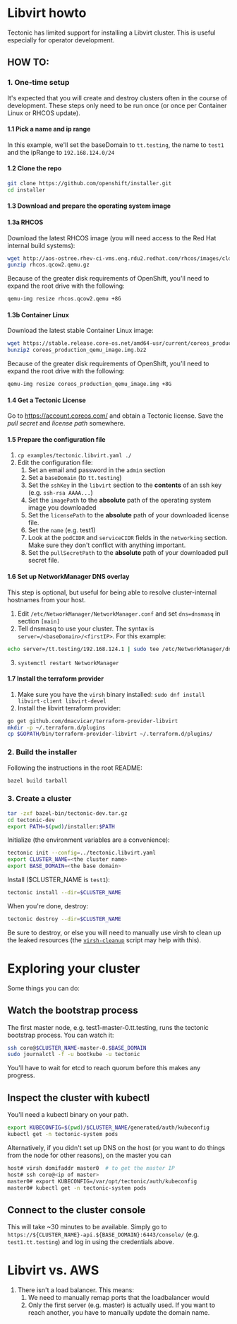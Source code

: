 # Libvirt howto

Tectonic has limited support for installing a Libvirt cluster. This is useful especially
for operator development.

## HOW TO:
### 1. One-time setup
It's expected that you will create and destroy clusters often in the course of development. These steps only need to be run once (or once per Container Linux or RHCOS update).

#### 1.1 Pick a name and ip range
In this example, we'll set the baseDomain to `tt.testing`, the name to `test1` and the ipRange to `192.168.124.0/24`

#### 1.2 Clone the repo
```sh
git clone https://github.com/openshift/installer.git
cd installer
```

#### 1.3 Download and prepare the operating system image

#### 1.3a RHCOS

Download the latest RHCOS image (you will need access to the Red Hat internal build systems):

```sh
wget http://aos-ostree.rhev-ci-vms.eng.rdu2.redhat.com/rhcos/images/cloud/latest/rhcos.qcow2.qemu.gz
gunzip rhcos.qcow2.qemu.gz
```

Because of the greater disk requirements of OpenShift, you'll need to expand the root drive with the following:
```sh
qemu-img resize rhcos.qcow2.qemu +8G
```

#### 1.3b Container Linux

Download the latest stable Container Linux image:
```sh
wget https://stable.release.core-os.net/amd64-usr/current/coreos_production_qemu_image.img.bz2
bunzip2 coreos_production_qemu_image.img.bz2
```

Because of the greater disk requirements of OpenShift, you'll need to expand the root drive with the following:
```sh
qemu-img resize coreos_production_qemu_image.img +8G
```

#### 1.4 Get a Tectonic License
Go to https://account.coreos.com/ and obtain a Tectonic license. Save the *pull secret* and *license path* somewhere.

#### 1.5 Prepare the configuration file
1. `cp examples/tectonic.libvirt.yaml ./`
1. Edit the configuration file:
    1. Set an email and password in the `admin` section
    1. Set a `baseDomain` (to `tt.testing`)
    1. Set the `sshKey` in the `libvirt` section to the **contents** of an ssh key (e.g. `ssh-rsa AAAA...`)
    1. Set the `imagePath` to the **absolute** path of the operating system image you downloaded
    1. Set the `licensePath` to the **absolute** path of your downloaded license file.
    1. Set the `name` (e.g. test1)
    1. Look at the `podCIDR` and `serviceCIDR` fields in the `networking` section. Make sure they don't conflict with anything important.
    1. Set the `pullSecretPath` to the **absolute** path of your downloaded pull secret file.

#### 1.6 Set up NetworkManager DNS overlay
This step is optional, but useful for being able to resolve cluster-internal hostnames from your host.
1. Edit `/etc/NetworkManager/NetworkManager.conf` and set `dns=dnsmasq` in section `[main]`
2. Tell dnsmasq to use your cluster. The syntax is `server=/<baseDomain>/<firstIP>`. For this example:
```sh
echo server=/tt.testing/192.168.124.1 | sudo tee /etc/NetworkManager/dnsmasq.d/tectonic.conf
```
3. `systemctl restart NetworkManager`

#### 1.7 Install the terraform provider
1. Make sure you have the `virsh` binary installed: `sudo dnf install libvirt-client libvirt-devel`
2. Install the libvirt terraform provider:
```sh
go get github.com/dmacvicar/terraform-provider-libvirt
mkdir -p ~/.terraform.d/plugins
cp $GOPATH/bin/terraform-provider-libvirt ~/.terraform.d/plugins/
```

### 2. Build the installer
Following the instructions in the root README:

```sh
bazel build tarball
```

### 3. Create a cluster
```sh
tar -zxf bazel-bin/tectonic-dev.tar.gz
cd tectonic-dev
export PATH=$(pwd)/installer:$PATH
```

Initialize (the environment variables are a convenience):
```sh
tectonic init --config=../tectonic.libvirt.yaml
export CLUSTER_NAME=<the cluster name>
export BASE_DOMAIN=<the base domain>
```

Install ($CLUSTER_NAME is `test1`):
```sh
tectonic install --dir=$CLUSTER_NAME
```

When you're done, destroy:
```sh
tectonic destroy --dir=$CLUSTER_NAME
```
Be sure to destroy, or else you will need to manually use virsh to clean up the leaked resources (the [`virsh-cleanup`](../../scripts/maintenance/virsh-cleanup) script may help with this).

# Exploring your cluster
Some things you can do:

## Watch the bootstrap process
The first master node, e.g. test1-master-0.tt.testing, runs the tectonic bootstrap process. You can watch it:

```sh
ssh core@$CLUSTER_NAME-master-0.$BASE_DOMAIN
sudo journalctl -f -u bootkube -u tectonic
```
You'll have to wait for etcd to reach quorum before this makes any progress.

## Inspect the cluster with kubectl
You'll need a kubectl binary on your path.
```sh
export KUBECONFIG=$(pwd)/$CLUSTER_NAME/generated/auth/kubeconfig
kubectl get -n tectonic-system pods
```

Alternatively, if you didn't set up DNS on the host (or you want to
do things from the node for other reasons), on the master you can
```sh
host# virsh domifaddr master0  # to get the master IP
host# ssh core@<ip of master>
master0# export KUBECONFIG=/var/opt/tectonic/auth/kubeconfig
master0# kubectl get -n tectonic-system pods
```

## Connect to the cluster console
This will take ~30 minutes to be available. Simply go to `https://${CLUSTER_NAME}-api.${BASE_DOMAIN}:6443/console/` (e.g. `test1.tt.testing`) and log in using the credentials above.


# Libvirt vs. AWS
1. There isn't a load balancer. This means:
    1. We need to manually remap ports that the loadbalancer would
    2. Only the first server (e.g. master) is actually used. If you want to reach another, you have to manually update the domain name.
